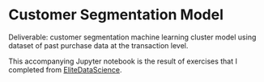 # Customer Segmentation Model
Deliverable: customer segmentation machine learning cluster model using dataset of past purchase data at the transaction level.

This accompanying Jupyter notebook is the result of exercises that I completed from [EliteDataScience](https://elitedatascience.com/machine-learning-masterclass).

